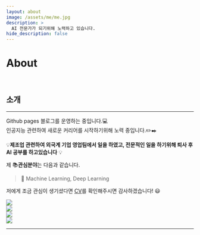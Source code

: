 ```yaml
---
layout: about
image: /assets/me/me.jpg
description: >
  AI 전문가가 되기위해 노력하고 있습니다.
hide_description: false
---
```


# About

<!--author-->

<br>

## 소개
---
Github pages 블로그를 운영하는 중입니다.💻  
인공지능 관련하여 새로운 커리어를 시작하기위해 노력 중입니다.✏️✒️

 💡__제조업 관련하여 외국계 기업 영업팀에서 일을 하였고, 전문적인 일을 하기위해 퇴사 후 AI 공부를 하고있습니다__ 💡

제 📚**관심분야**는 다음과 같습니다.

> 📝 Machine Learning, Deep Learning

저에게 조금 관심이 생기셨다면 [CV](/assets/cv_new.pdf)를 확인해주시면 감사하겠습니다! 😃

<div class="me">
    <div><img src= "/assets/me/1.JPG"></div>
    <div><img src= "/assets/me/2.JPG"></div>
    <div><img src= "/assets/me/3.JPG"></div>
    <div><img src= "/assets/me/4.JPG"></div>
</div>

  <script>
    $(document).ready(function(){
      $('.me').slick();
    });
  </script>

---